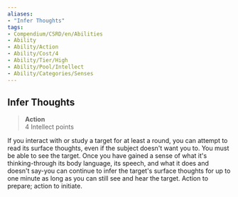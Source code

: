 ```yaml
---
aliases:
- "Infer Thoughts"
tags:
- Compendium/CSRD/en/Abilities
- Ability
- Ability/Action
- Ability/Cost/4
- Ability/Tier/High
- Ability/Pool/Intellect
- Ability/Categories/Senses
---
```


  
## Infer Thoughts  
>**Action**  
>4 Intellect points
  
If you interact with or study a target for at least a round, you can attempt to read its surface thoughts, even if the subject doesn't want you to. You must be able to see the target. Once you have gained a sense of what it's thinking-through its body language, its speech, and what it does and doesn't say-you can continue to infer the target's surface thoughts for up to one minute as long as you can still see and hear the target. Action to prepare; action to initiate.